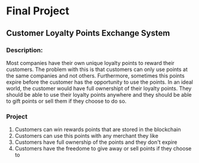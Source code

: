 # Final Project

## Customer Loyalty Points Exchange System

### Description: 

Most companies have their own unique loyalty points to reward their customers. The problem with this is that customers can only use points at the same companies and not others. Furthermore, sometimes this points expire before the customer has the opportunity to use the points. In an ideal world, the customer would have full ownershipt of their loyalty points. They should be able to use their loyalty points anywhere and they should be able to gift points or sell them if they choose to do so.

### Project

1. Customers can win rewards points that are stored in the blockchain
2. Customers can use this points with any merchant they like
3. Customers have full ownership of the points and they don't expire
4. Customers have the freedome to give away or sell points if they choose to
